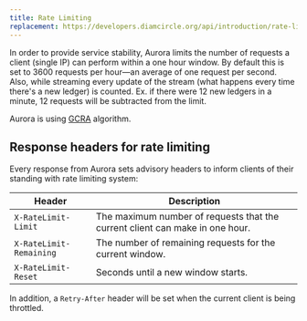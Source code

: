 ```yaml
---
title: Rate Limiting
replacement: https://developers.diamcircle.org/api/introduction/rate-limiting/
---
```


In order to provide service stability, Aurora limits the number of requests a
client (single IP) can perform within a one hour window.  By default this is set to 3600
requests per hour—an average of one request per second. Also, while streaming
every update of the stream (what happens every time there's a new ledger) is
counted. Ex. if there were 12 new ledgers in a minute, 12 requests will be
subtracted from the limit.

Aurora is using [GCRA](https://brandur.org/rate-limiting#gcra) algorithm.

## Response headers for rate limiting

Every response from Aurora sets advisory headers to inform clients of their
standing with rate limiting system:

|          Header         |                               Description                                |
| ----------------------- | ------------------------------------------------------------------------ |
| `X-RateLimit-Limit`     | The maximum number of requests that the current client can make in one hour. |
| `X-RateLimit-Remaining` | The number of remaining requests for the current window.                 |
| `X-RateLimit-Reset`     | Seconds until a new window starts.                                        |

In addition, a `Retry-After` header will be set when the current client is being
throttled.
